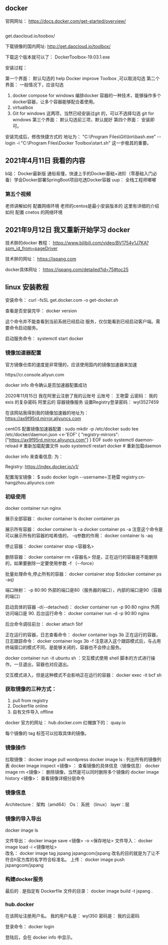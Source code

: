 ## docker 
官网网址： https://docs.docker.com/get-started/overview/



## 

get.daocloud.io/toobox/


下载镜像的国内网址: http://get.daocloud.io/toolbox/

下载这个版本就可以了： DockerToolbox-19.03.1.exe    

安装过程：

第一个界面：
默认勾选的 help Docker improve Toolbox ,可以取消勾选
第二个界面：
一般情况下，应该勾选
1. docker compose for windows   编排docker 容器的一种技术，能够操作多个docker容器，让多个容器能够配合着使用。
1. virtualbox
1. Git for windows
这两项，当然已经安装过git 的，可以不选择勾选 git for windows
第三个界面：
默认勾选前三项，默认就好
第四个界面： 
安装即可。

安装完成后，修改快捷方式的 地址为： "C:\Program Files\Git\bin\bash.exe" --login -i "C:\Program Files\Docker Toolbox\start.sh"  这一步极其的重要。


## 2021年4月11日 我看的内容

b站： Docker最新版 通俗易懂，快速上手的Docker基础+进阶（零基础入门必备）学会Docker部署SpringBoot项目吃透Docker容器
uup： 全栈工程师嘟嘟

### 第五个视频

老师讲解如何 配置网络环境 老师的centos是最小安装版本的
这里有详细的介绍如何 配置 cnetos 的网络环境


## 2021年9月12日 我又重新开始学习 docker

技术胖的docker 教程： https://www.bilibili.com/video/BV1754y1J7KA?spm_id_from=pageDriver

技术胖的网址： https://jspang.com

docker具体网址： https://jspang.com/detailed?id=75#toc25

## linux 安装教程

安装命令： curl -fsSL get.docker.com -o get-docker.sh
 
查看是否安装完毕： docker version

这个命令并不能查看到当前系统已经启动 服务，仅仅能看到已经启动客户端。需要命令启动服务。

启动服务命令： systemctl start docker

### 镜像加速器配置

官方镜像仓库的速度是非常慢的，应该使用国内的镜像加速器来加速

https//cr.console.aliyun.com

docker info 命令确认是否加速器配置成功

2020年11月15日 我在阿里云注册了我的云账号
云账号： 王艳雷
云密码： 我的 exis 的复杂密码 
阿里云的 容器镜像服务 设置Registry登录密码： wyl3527459

在该网站我得到我的镜像加速器的地址为： https://ax9f95rd.mirror.aliyuncs.com

centOS 配置镜像加速器配置  : 
sudo mkdir -p /etc/docker
sudo tee /etc/docker/daemon.json <<-'EOF'
{
  "registry-mirrors": ["https://ax9f95rd.mirror.aliyuncs.com"]
}
EOF
sudo systemctl daemon-reload  # 重新加载配置文件
sudo systemctl restart docker # 重新加载daemon

docker info 来查看信息: 为： 

Registry: https://index.docker.io/v1/

配置淘宝镜像： $ sudo docker login --username=王艳雷 registry.cn-hangzhou.aliyuncs.com

### 初级使用

docker container run nginx

展示全部容器：
docker container ls
docker container ps

展示所有容器：
docker container ls -a 
docker container ps -a
注意这个命令是可以展示所有的容器的哈希值的， -q参数的作用： 
docker container ls -aq

停止容器：
docker container stop <容器名>

删除容器： 
docker container rm <容器名>
但是，正在运行的容器是不能删除的，如果要删除一定要使用参数 -f （--force）


批量处理命令,停止所有的容器： 
docker container stop $(docker container ps -aq)

端口映射： -p 80:90
外部的端口是80（服务器的端口），内部的端口是90（容器的端口）

启动具体的容器 -d(--detached)： docker container run -p 90:80 nginx
外网访问端口是 90.
后台运行命令： docker container run -d -p 90:80 nginx

后台命令调往前台： docker attach 5bf

正在运行的容器，日志查看命令： docker container logs 3b 
正在运行的容器，日志跟踪命令： docker container logs 3b  -f
注意进入这个跟踪模式后，与占用终端窗口的模式不同，是能够关闭的，容器也不会停止服务。

docker container run -it ubuntu sh  ：交互模式使用  shell 脚本的方式进行操作。一旦退出，容器也对应退出。

交互模式进入，但是这种模式不会影响正在运行的容器： docker exec -it bcf sh

### 获取镜像的三种方式： 

1. pull from registry
1. Dockerfile online
1. 自有文件导入 offline

docker 官方的网址： hub.docker.com
红帽旗下的： quay.io

每个镜像的 tag 标签可以拉取具体的镜像。


### 镜像操作

拉取镜像： docker image pull wordpress
docker image ls : 列出所有的镜像列表
docker image inspect <镜像> ： 查看镜像的具体信息（镜像信息）
docker image rm <镜像>： 删除镜像，当然是可以同时删除多个镜像的
docker image history <镜像>： 查看镜像详细分层命令


### 镜像信息

Architecture： 架构（amd64）
Os： 系统 （linux）
layer：层

### 镜像的导入导出

docker image ls

文件导出： docker image save <镜像> -o <保存地址>
文件导入： docker image load -i <镜像地址>    
改名： docker image tag jspang jspangcom/jspang
改名的目的就是为了让不符合h官方库的名字符合标准名。
上传： docker image push jspangcom/jspang

### 构建docker服务

最后的 . 是指定有 Dockerfile 文件的目录： docker image build -t jspang .

### hub.docker

在该网址注册用户名。
我的用户名是： wyl350
密码是： 我的云密码

登录命令： docker login 

登陆后，会在 docker info 中显示。















 

